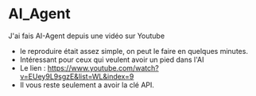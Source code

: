# AI_Agent
J'ai fais AI-Agent depuis une vidéo sur Youtube
- le reproduire était assez simple, on peut le faire en quelques minutes.
- Intéressant pour ceux qui veulent avoir un pied dans l'AI
- Le lien : https://www.youtube.com/watch?v=EUey9L9sgzE&list=WL&index=9
- Il vous reste seulement a avoir la clé API.
